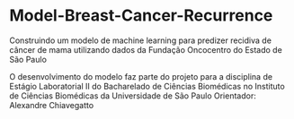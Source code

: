 # Model-Breast-Cancer-Recurrence
Construindo um modelo de machine learning para predizer recidiva de câncer de mama utilizando dados da Fundação Oncocentro do Estado de São Paulo

O desenvolvimento do modelo faz parte do projeto para a disciplina de Estágio Laboratorial II do Bacharelado de Ciências Biomédicas no Instituto de Ciências Biomédicas da Universidade de São Paulo
Orientador: Alexandre Chiavegatto
